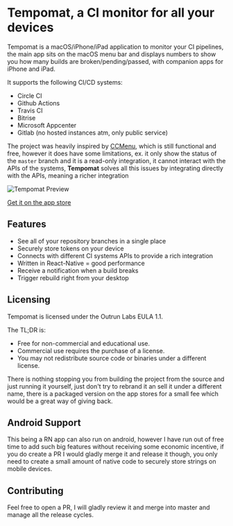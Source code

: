 # Tempomat, a CI monitor for all your devices

Tempomat is a macOS/iPhone/iPad application to monitor your CI pipelines, the main app sits on the macOS menu bar and displays numbers to show you how many builds are broken/pending/passed, with companion apps for iPhone and iPad.

It supports the following CI/CD systems:
- Circle CI
- Github Actions
- Travis CI
- Bitrise
- Microsoft Appcenter
- Gitlab (no hosted instances atm, only public service)

The project was heavily inspired by [CCMenu](http://ccmenu.org), which is still functional and free, however it does have some limitations, ex. it only show the status of the `master` branch and it is a read-only integration, it cannot interact with the APIs of the systems, **Tempomat** solves all this issues by integrating directly with the APIs, meaning a richer integration

![Tempomat Preview](https://github.com/ospfranco/tempomat/blob/master/assets/Banner2.jpg?raw=true)

[Get it on the app store](https://apps.apple.com/de/app/tempomat-ci-status-monitor/id1509296762?l=en)

## Features
- See all of your repository branches in a single place
- Securely store tokens on your device
- Connects with different CI systems APIs to provide a rich integration
- Written in React-Native = good performance
- Receive a notification when a build breaks
- Trigger rebuild right from your desktop

## Licensing
Tempomat is licensed under the Outrun Labs EULA 1.1.

The TL;DR is:

- Free for non-commercial and educational use.
- Commercial use requires the purchase of a license.
- You may not redistribute source code or binaries under a different license.

There is nothing stopping you from building the project from the source and just running it yourself, just don't try to rebrand it an sell it under a different name, there is a packaged version on the app stores for a small fee which would be a great way of giving back.

## Android Support
This being a RN app can also run on android, however I have run out of free time to add such big features without receiving some economic incentive, if you do create a PR I would gladly merge it and release it though, you only need to create a small amount of native code to securely store strings on mobile devices.

## Contributing
Feel free to open a PR, I will gladly review it and merge into master and manage all the release cycles.

